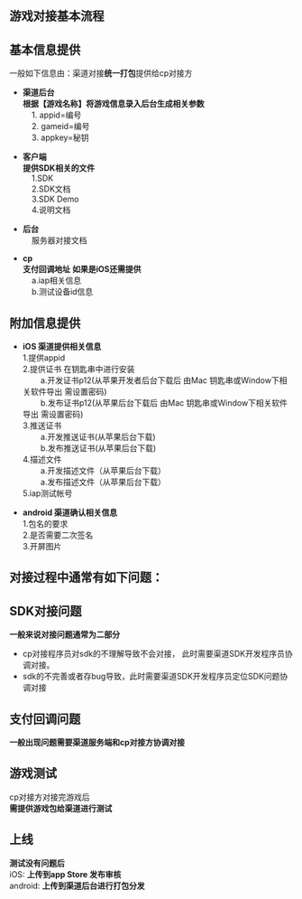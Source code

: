 **游戏对接基本流程**
----

**基本信息提供**
----
一般如下信息由：渠道对接**统一打包**提供给cp对接方<br/>

- **渠道后台** <br/>
	**根据【游戏名称】将游戏信息录入后台生成相关参数** <br/>
	&nbsp;&nbsp;&nbsp;&nbsp;1. appid=编号<br/>
	&nbsp;&nbsp;&nbsp;&nbsp;2. gameid=编号<br/>
	&nbsp;&nbsp;&nbsp;&nbsp;3. appkey=秘钥<br/>

- **客户端** <br/>
	**提供SDK相关的文件**<br/>
	&nbsp;&nbsp;&nbsp;&nbsp;1.SDK<br/>
	&nbsp;&nbsp;&nbsp;&nbsp;2.SDK文档<br/>
	&nbsp;&nbsp;&nbsp;&nbsp;3.SDK Demo<br/>
	&nbsp;&nbsp;&nbsp;&nbsp;4.说明文档<br/>

- **后台**<br/>
	&nbsp;&nbsp;&nbsp;&nbsp;服务器对接文档<br/>

- **cp**<br />
  **支付回调地址**
  **如果是iOS还需提供**<br/>
  &nbsp;&nbsp;&nbsp;&nbsp;a.iap相关信息<br/>
  &nbsp;&nbsp;&nbsp;&nbsp;b.测试设备id信息<br/>

附加信息提供
---

- **iOS 渠道提供相关信息**<br/>
	1.提供appid<br/>
	2.提供证书 在钥匙串中进行安装<br/>
    &nbsp;&nbsp;&nbsp;&nbsp;&nbsp;&nbsp;&nbsp;&nbsp;a.开发证书p12(从苹果开发者后台下载后 由Mac 钥匙串或Window下相关软件导出 需设置密码)<br/>
	&nbsp;&nbsp;&nbsp;&nbsp;&nbsp;&nbsp;&nbsp;&nbsp;b.发布证书p12(从苹果后台下载后 由Mac 钥匙串或Window下相关软件导出 需设置密码)<br/>
	3.推送证书<br/>
	&nbsp;&nbsp;&nbsp;&nbsp;&nbsp;&nbsp;&nbsp;&nbsp;a.开发推送证书(从苹果后台下载)<br/>
	&nbsp;&nbsp;&nbsp;&nbsp;&nbsp;&nbsp;&nbsp;&nbsp;b.发布推送证书(从苹果后台下载)<br/>
	4.描述文件<br/>
	&nbsp;&nbsp;&nbsp;&nbsp;&nbsp;&nbsp;&nbsp;&nbsp;a.开发描述文件（从苹果后台下载）<br/>
	&nbsp;&nbsp;&nbsp;&nbsp;&nbsp;&nbsp;&nbsp;&nbsp;a.发布描述文件（从苹果后台下载）<br/>
	5.iap测试帐号<br/>

- **android 渠道确认相关信息**<br/>
	1.包名的要求<br/>
	2.是否需要二次签名<br/>
	3.开屏图片<br/>


对接过程中通常有如下问题：
----

SDK对接问题
----
**一般来说对接问题通常为二部分** <br/>

- cp对接程序员对sdk的不理解导致不会对接， 此时需要渠道SDK开发程序员协调对接。<br/>
- sdk的不完善或者存bug导致，此时需要渠道SDK开发程序员定位SDK问题协调对接</br>

支付回调问题
----

**一般出现问题需要渠道服务端和cp对接方协调对接**<br/>

游戏测试
----
cp对接方对接完游戏后<br/>
 **需提供游戏包给渠道进行测试**


上线
----
**测试没有问题后**<br/>
iOS: **上传到app Store 发布审核**<br/>
android: **上传到渠道后台进行打包分发**










  

